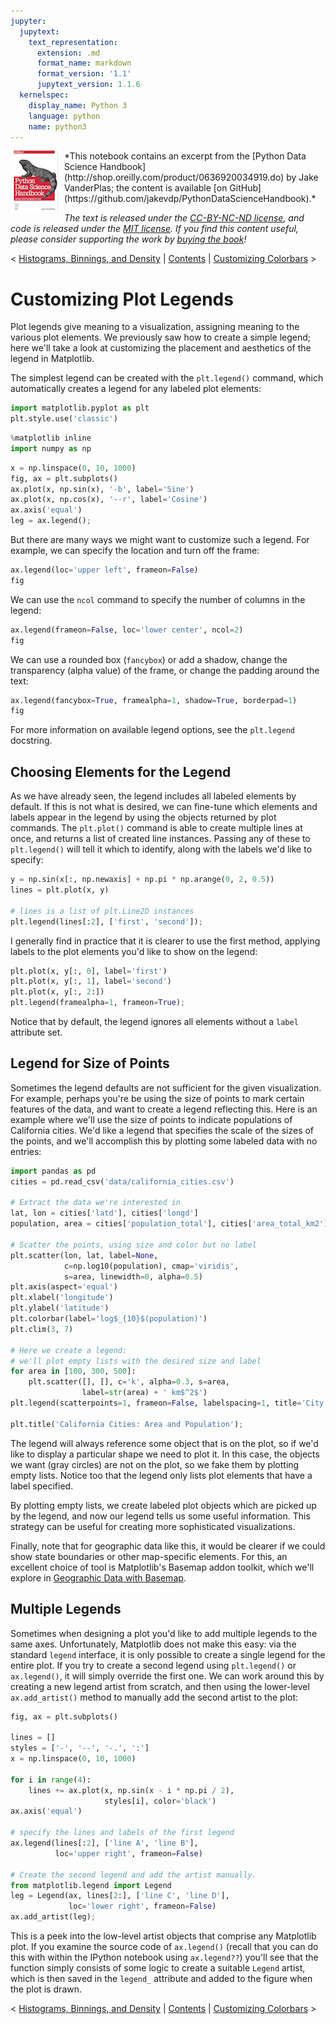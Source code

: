 ```yaml
---
jupyter:
  jupytext:
    text_representation:
      extension: .md
      format_name: markdown
      format_version: '1.1'
      jupytext_version: 1.1.6
  kernelspec:
    display_name: Python 3
    language: python
    name: python3
---
```


<!--BOOK_INFORMATION-->
<img align="left" style="padding-right:10px;" src="figures/PDSH-cover-small.png">
*This notebook contains an excerpt from the [Python Data Science Handbook](http://shop.oreilly.com/product/0636920034919.do) by Jake VanderPlas; the content is available [on GitHub](https://github.com/jakevdp/PythonDataScienceHandbook).*

*The text is released under the [CC-BY-NC-ND license](https://creativecommons.org/licenses/by-nc-nd/3.0/us/legalcode), and code is released under the [MIT license](https://opensource.org/licenses/MIT). If you find this content useful, please consider supporting the work by [buying the book](http://shop.oreilly.com/product/0636920034919.do)!*


<!--NAVIGATION-->
< [Histograms, Binnings, and Density](04.05-Histograms-and-Binnings.ipynb) | [Contents](Index.ipynb) | [Customizing Colorbars](04.07-Customizing-Colorbars.ipynb) >


# Customizing Plot Legends


Plot legends give meaning to a visualization, assigning meaning to the various plot elements.
We previously saw how to create a simple legend; here we'll take a look at customizing the placement and aesthetics of the legend in Matplotlib.

The simplest legend can be created with the ``plt.legend()`` command, which automatically creates a legend for any labeled plot elements:

```python
import matplotlib.pyplot as plt
plt.style.use('classic')
```

```python
%matplotlib inline
import numpy as np
```

```python
x = np.linspace(0, 10, 1000)
fig, ax = plt.subplots()
ax.plot(x, np.sin(x), '-b', label='Sine')
ax.plot(x, np.cos(x), '--r', label='Cosine')
ax.axis('equal')
leg = ax.legend();
```

But there are many ways we might want to customize such a legend.
For example, we can specify the location and turn off the frame:

```python
ax.legend(loc='upper left', frameon=False)
fig
```

We can use the ``ncol`` command to specify the number of columns in the legend:

```python
ax.legend(frameon=False, loc='lower center', ncol=2)
fig
```

We can use a rounded box (``fancybox``) or add a shadow, change the transparency (alpha value) of the frame, or change the padding around the text:

```python
ax.legend(fancybox=True, framealpha=1, shadow=True, borderpad=1)
fig
```

For more information on available legend options, see the ``plt.legend`` docstring.


## Choosing Elements for the Legend

As we have already seen, the legend includes all labeled elements by default.
If this is not what is desired, we can fine-tune which elements and labels appear in the legend by using the objects returned by plot commands.
The ``plt.plot()`` command is able to create multiple lines at once, and returns a list of created line instances.
Passing any of these to ``plt.legend()`` will tell it which to identify, along with the labels we'd like to specify:

```python
y = np.sin(x[:, np.newaxis] + np.pi * np.arange(0, 2, 0.5))
lines = plt.plot(x, y)

# lines is a list of plt.Line2D instances
plt.legend(lines[:2], ['first', 'second']);
```

I generally find in practice that it is clearer to use the first method, applying labels to the plot elements you'd like to show on the legend:

```python
plt.plot(x, y[:, 0], label='first')
plt.plot(x, y[:, 1], label='second')
plt.plot(x, y[:, 2:])
plt.legend(framealpha=1, frameon=True);
```

Notice that by default, the legend ignores all elements without a ``label`` attribute set.


## Legend for Size of Points

Sometimes the legend defaults are not sufficient for the given visualization.
For example, perhaps you're be using the size of points to mark certain features of the data, and want to create a legend reflecting this.
Here is an example where we'll use the size of points to indicate populations of California cities.
We'd like a legend that specifies the scale of the sizes of the points, and we'll accomplish this by plotting some labeled data with no entries:

```python
import pandas as pd
cities = pd.read_csv('data/california_cities.csv')

# Extract the data we're interested in
lat, lon = cities['latd'], cities['longd']
population, area = cities['population_total'], cities['area_total_km2']

# Scatter the points, using size and color but no label
plt.scatter(lon, lat, label=None,
            c=np.log10(population), cmap='viridis',
            s=area, linewidth=0, alpha=0.5)
plt.axis(aspect='equal')
plt.xlabel('longitude')
plt.ylabel('latitude')
plt.colorbar(label='log$_{10}$(population)')
plt.clim(3, 7)

# Here we create a legend:
# we'll plot empty lists with the desired size and label
for area in [100, 300, 500]:
    plt.scatter([], [], c='k', alpha=0.3, s=area,
                label=str(area) + ' km$^2$')
plt.legend(scatterpoints=1, frameon=False, labelspacing=1, title='City Area')

plt.title('California Cities: Area and Population');
```

The legend will always reference some object that is on the plot, so if we'd like to display a particular shape we need to plot it.
In this case, the objects we want (gray circles) are not on the plot, so we fake them by plotting empty lists.
Notice too that the legend only lists plot elements that have a label specified.

By plotting empty lists, we create labeled plot objects which are picked up by the legend, and now our legend tells us some useful information.
This strategy can be useful for creating more sophisticated visualizations.

Finally, note that for geographic data like this, it would be clearer if we could show state boundaries or other map-specific elements.
For this, an excellent choice of tool is Matplotlib's Basemap addon toolkit, which we'll explore in [Geographic Data with Basemap](04.13-Geographic-Data-With-Basemap.ipynb).


## Multiple Legends

Sometimes when designing a plot you'd like to add multiple legends to the same axes.
Unfortunately, Matplotlib does not make this easy: via the standard ``legend`` interface, it is only possible to create a single legend for the entire plot.
If you try to create a second legend using ``plt.legend()`` or ``ax.legend()``, it will simply override the first one.
We can work around this by creating a new legend artist from scratch, and then using the lower-level ``ax.add_artist()`` method to manually add the second artist to the plot:

```python
fig, ax = plt.subplots()

lines = []
styles = ['-', '--', '-.', ':']
x = np.linspace(0, 10, 1000)

for i in range(4):
    lines += ax.plot(x, np.sin(x - i * np.pi / 2),
                     styles[i], color='black')
ax.axis('equal')

# specify the lines and labels of the first legend
ax.legend(lines[:2], ['line A', 'line B'],
          loc='upper right', frameon=False)

# Create the second legend and add the artist manually.
from matplotlib.legend import Legend
leg = Legend(ax, lines[2:], ['line C', 'line D'],
             loc='lower right', frameon=False)
ax.add_artist(leg);
```

This is a peek into the low-level artist objects that comprise any Matplotlib plot.
If you examine the source code of ``ax.legend()`` (recall that you can do this with within the IPython notebook using ``ax.legend??``) you'll see that the function simply consists of some logic to create a suitable ``Legend`` artist, which is then saved in the ``legend_`` attribute and added to the figure when the plot is drawn.


<!--NAVIGATION-->
< [Histograms, Binnings, and Density](04.05-Histograms-and-Binnings.ipynb) | [Contents](Index.ipynb) | [Customizing Colorbars](04.07-Customizing-Colorbars.ipynb) >
